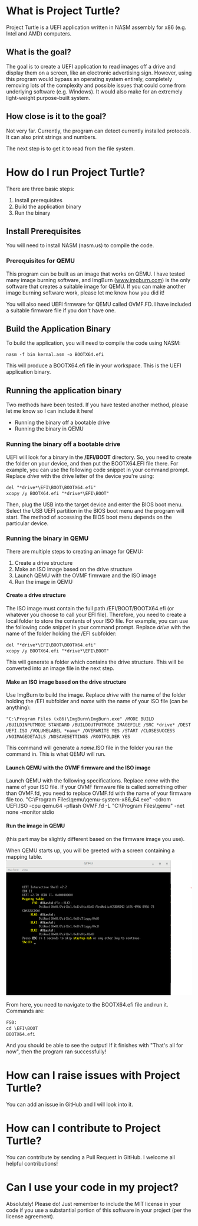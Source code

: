 # What is Project Turtle?
Project Turtle is a UEFI application written in NASM assembly for x86 (e.g. Intel and AMD) computers.

## What is the goal?
The goal is to create a UEFI application to read images off a drive and display them on a screen, like an electronic advertising sign.
However, using this program would bypass an operating system entirely, completely removing lots of the complexity and possible issues that could come from underlying software (e.g. Windows).
It would also make for an extremely light-weight purpose-built system.

## How close is it to the goal?
Not very far. Currently, the program can detect currently installed protocols.
It can also print strings and numbers.

The next step is to get it to read from the file system.

# How do I run Project Turtle?
There are three basic steps:
1. Install prerequisites
2. Build the application binary
3. Run the binary

## Install Prerequisites
You will need to install NASM (nasm.us) to compile the code.

### Prerequisites for QEMU
This program can be built as an image that works on QEMU.
I have tested many image burning software, and ImgBurn (www.imgburn.com) is the only software that creates a suitable image for QEMU.
If you can make another image burning software work, please let me know how you did it!

You will also need UEFI firmware for QEMU called OVMF.FD. I have included a suitable firmware file if you don't have one.

## Build the Application Binary
To build the application, you will need to compile the code using NASM:

	nasm -f bin kernal.asm -o BOOTX64.efi

This will produce a BOOTX64.efi file in your workspace. This is the UEFI application binary.

## Running the application binary
Two methods have been tested. If you have tested another method, please let me know so I can include it here!
- Running the binary off a bootable drive
- Running the binary in QEMU

### Running the binary off a bootable drive
UEFI will look for a binary in the **/EFI/BOOT** directory. So, you need to create the folder on your device, and then put the BOOTX64.EFI file there.
For example, you can use the following code snippet in your command prompt. Replace *drive* with the drive letter of the device you're using:

	del "*drive*\EFI\BOOT\BOOTX64.efi"
	xcopy /y BOOTX64.efi "*drive*\EFI\BOOT"

Then, plug the USB into the target device and enter the BIOS boot menu.
Select the USB UEFI partition in the BIOS boot menu and the program will start.
The method of accessing the BIOS boot menu depends on the particular device.
	
### Running the binary in QEMU
There are multiple steps to creating an image for QEMU:
1. Create a drive structure
2. Make an ISO image based on the drive structure
3. Launch QEMU with the OVMF firmware and the ISO image
4. Run the image in QEMU

#### Create a drive structure
The ISO image must contain the full path /EFI/BOOT/BOOTX64.efi (or whatever you choose to call your EFI file).
Therefore, you need to create a local folder to store the contents of your ISO file.
For example, you can use the following code snippet in your command prompt. Replace *drive* with the name of the folder holding the /EFI subfolder:

	del "*drive*\EFI\BOOT\BOOTX64.efi"
	xcopy /y BOOTX64.efi "*drive*\EFI\BOOT"
	
This will generate a folder which contains the drive structure. This will be converted into an image file in the next step.
	
#### Make an ISO image based on the drive structure
Use ImgBurn to build the image. Replace *drive* with the name of the folder holding the /EFI subfolder and *name* with the name of your ISO file (can be anything):

	"C:\Program Files (x86)\ImgBurn\ImgBurn.exe" /MODE BUILD /BUILDINPUTMODE STANDARD /BUILDOUTPUTMODE IMAGEFILE /SRC *drive* /DEST UEFI.ISO /VOLUMELABEL *name* /OVERWRITE YES /START /CLOSESUCCESS /NOIMAGEDETAILS /NOSAVESETTINGS /ROOTFOLDER YES

This command will generate a *name*.ISO file in the folder you ran the command in. This is what QEMU will run.
	
#### Launch QEMU with the OVMF firmware and the ISO image
Launch QEMU with the following specifications. Replace *name* with the name of your ISO file.
If your OVMF firmware file is called something other than OVMF.fd, you need to replace OVMF.fd with the name of your firmware file too.
	"C:\Program Files\qemu\qemu-system-x86_64.exe" -cdrom UEFI.ISO -cpu qemu64 -pflash OVMF.fd -L "C:\Program Files\qemu" -net none -monitor stdio
	
#### Run the image in QEMU
(this part may be slightly different based on the firmware image you use).

When QEMU starts up, you will be greeted with a screen containing a mapping table.
![UEFI example image](QEMU-UEFI-example-screen.png)

From here, you need to navigate to the BOOTX64.efi file and run it. Commands are:

	FS0:
	cd \EFI\BOOT
	BOOTX64.efi
	
And you should be able to see the output!
If it finishes with "That's all for now", then the program ran successfully!

# How can I raise issues with Project Turtle?
You can add an issue in GitHub and I will look into it.

# How can I contribute to Project Turtle?
You can contribute by sending a Pull Request in GitHub.
I welcome all helpful contributions!

# Can I use your code in my project?
Absolutely! Please do!
Just remember to include the MIT license in your code if you use a substantial portion of this software in your project (per the license agreement).
